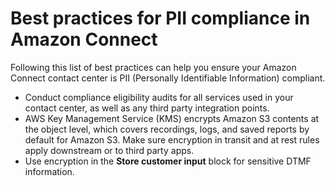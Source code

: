 # Best practices for PII compliance in Amazon Connect<a name="compliance-validation-best-practices-PII"></a>

Following this list of best practices can help you ensure your Amazon Connect contact center is PII \(Personally Identifiable Information\) compliant\. 
+ Conduct compliance eligibility audits for all services used in your contact center, as well as any third party integration points\.
+ AWS Key Management Service \(KMS\) encrypts Amazon S3 contents at the object level, which covers recordings, logs, and saved reports by default for Amazon S3\. Make sure encryption in transit and at rest rules apply downstream or to third party apps\. 
+ Use encryption in the **Store customer input** block for sensitive DTMF information\.